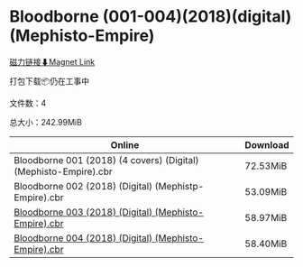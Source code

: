 # Bloodborne (001-004)(2018)(digital)(Mephisto-Empire)

[磁力链接⬇Magnet Link](magnet:?xt=urn:btih:25e989e68a3c1fe3cd29cfa5fe2a20beff24457f&dn=Bloodborne%20%28001-004%29%282018%29%28digital%29%28Mephisto-Empire%29)

打包下载📦仍在工事中

文件数：4

总大小：242.99MiB

Online | Download
--- | ---
Bloodborne 001 (2018) (4 covers) (Digital) (Mephisto-Empire).cbr | 72.53MiB
Bloodborne 002 (2018) (Digital) (Mephistp-Empire).cbr | 53.09MiB
[Bloodborne 003 (2018) (Digital) (Mephisto-Empire).cbr](https://github.com/alicewish/markdown/blob/master/comic/Bloodborne-003-2018-Digital-Mephisto-Empire-cbr.md) | 58.97MiB
[Bloodborne 004 (2018) (Digital) (Mephisto-Empire).cbr](https://github.com/alicewish/markdown/blob/master/comic/Bloodborne-004-2018-Digital-Mephisto-Empire-cbr.md) | 58.40MiB
